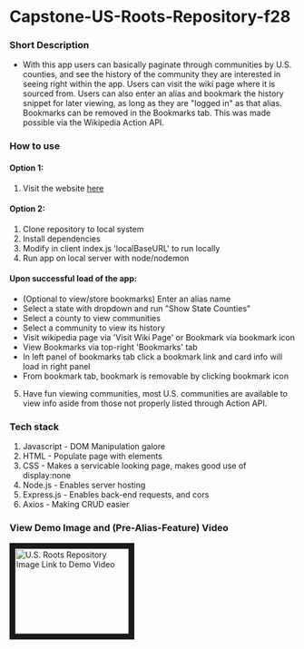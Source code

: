 # Capstone-US-Roots-Repository-f28

### Short Description
* With this app users can basically paginate through communities by U.S. counties,
and see the history of the community they are interested in seeing right within
the app. Users can visit the wiki page where it is sourced from. Users can also enter an alias and bookmark the history snippet for later viewing, as long as they are "logged in" as that alias. Bookmarks can be removed in the Bookmarks tab. This was made possible via the Wikipedia Action API.

### How to use

#### Option 1:
1. Visit the website [here](https://us-roots-repository.netlify.app/)

#### Option 2:
1. Clone repository to local system
2. Install dependencies
3. Modify in client index.js 'localBaseURL' to run locally
3. Run app on local server with node/nodemon

#### Upon successful load of the app:
* (Optional to view/store bookmarks) Enter an alias name
* Select a state with dropdown and run "Show State Counties"
* Select a county to view communities
* Select a community to view its history
* Visit wikipedia page via 'Visit Wiki Page' or Bookmark via bookmark icon
* View Bookmarks via top-right 'Bookmarks' tab
* In left panel of bookmarks tab click a bookmark link and card info
will load in right panel
* From bookmark tab, bookmark is removable by clicking bookmark icon
5. Have fun viewing communities, most U.S. communities are available to view info
aside from those not properly listed through Action API.

### Tech stack
1. Javascript - DOM Manipulation galore
2. HTML - Populate page with elements
3. CSS - Makes a servicable looking page, makes good use of display:none
4. Node.js - Enables server hosting
5. Express.js - Enables back-end requests, and cors
6. Axios - Making CRUD easier

### View Demo Image and (Pre-Alias-Feature) Video
<a href="https://player.vimeo.com/video/757356941?h=ac16bdbf5d
" target="_blank"><img src="https://i.vimeocdn.com/filter/overlay?src0=https%3A%2F%2Fi.vimeocdn.com%2Fvideo%2F1521223353-a8fbfc5f216fc748e8a45663c542cbc1eb5ee21cf131963689de3aaa3a5e8f4f-d_200x150&src1=http%3A%2F%2Ff.vimeocdn.com%2Fp%2Fimages%2Fcrawler_play.png" 
alt="U.S. Roots Repository Image Link to Demo Video" width="200" height="150" border="10" /></a>
